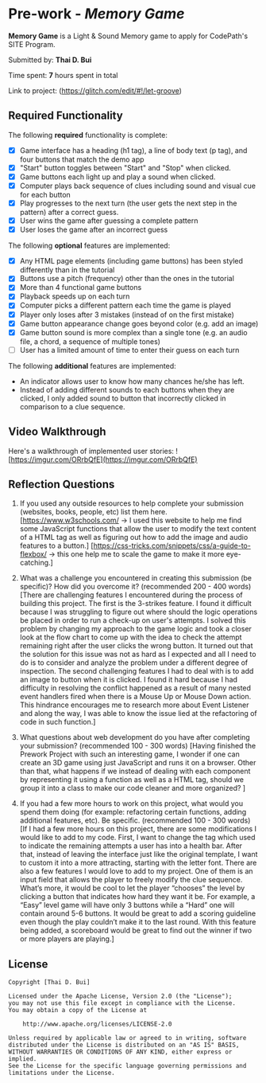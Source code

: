 # Pre-work - *Memory Game*

**Memory Game** is a Light & Sound Memory game to apply for CodePath's SITE Program. 

Submitted by: **Thai D. Bui**

Time spent: **7** hours spent in total

Link to project: (https://glitch.com/edit/#!/let-groove)

## Required Functionality

The following **required** functionality is complete:

* [X] Game interface has a heading (h1 tag), a line of body text (p tag), and four buttons that match the demo app
* [X] "Start" button toggles between "Start" and "Stop" when clicked. 
* [X] Game buttons each light up and play a sound when clicked. 
* [X] Computer plays back sequence of clues including sound and visual cue for each button
* [X] Play progresses to the next turn (the user gets the next step in the pattern) after a correct guess. 
* [X] User wins the game after guessing a complete pattern
* [X] User loses the game after an incorrect guess

The following **optional** features are implemented:

* [X] Any HTML page elements (including game buttons) has been styled differently than in the tutorial
* [X] Buttons use a pitch (frequency) other than the ones in the tutorial
* [X] More than 4 functional game buttons
* [X] Playback speeds up on each turn
* [X] Computer picks a different pattern each time the game is played
* [X] Player only loses after 3 mistakes (instead of on the first mistake)
* [X] Game button appearance change goes beyond color (e.g. add an image)
* [X] Game button sound is more complex than a single tone (e.g. an audio file, a chord, a sequence of multiple tones)
* [ ] User has a limited amount of time to enter their guess on each turn

The following **additional** features are implemented:

- An indicator allows user to know how many chances he/she has left.
- Instead of adding different sounds to each buttons when they are clicked, I only added sound to button that incorrectly clicked in comparison to a clue sequence.

## Video Walkthrough

Here's a walkthrough of implemented user stories:
![https://imgur.com/ORrbQfE](https://imgur.com/ORrbQfE)


## Reflection Questions
1. If you used any outside resources to help complete your submission (websites, books, people, etc) list them here. 
[https://www.w3schools.com/ -> I used this website to help me find some JavaScript functions that allow the user to modify the text content of a HTML tag as well as figuring out how to add the image and audio features to a button.]
[https://css-tricks.com/snippets/css/a-guide-to-flexbox/ -> this one help me to scale the game to make it more eye-catching.]
2. What was a challenge you encountered in creating this submission (be specific)? How did you overcome it? (recommended 200 - 400 words) 
[There are challenging features I encountered during the process of building this project. The first is the 3-strikes feature. I found it difficult because I was struggling to figure out where should the logic operations be placed in order to run a check-up on user's attempts. I solved this problem by changing my approach to the game logic and took a closer look at the flow chart to come up with the idea to check the attempt remaining right after the user clicks the wrong button. It turned out that the solution for this issue was not as hard as I expected and all I need to do is to consider and analyze the problem under a different degree of inspection. The second challenging features I had to deal with is to add an image to button when it is clicked. I found it hard because I had difficulty in resolving the conflict happened as a result of many nested event handlers fired when there is a Mouse Up or Mouse Down action. This hindrance encourages me to research more about Event Listener and along the way, I was able to know the issue lied at the refactoring of code in such function.]

3. What questions about web development do you have after completing your submission? (recommended 100 - 300 words) 
[Having finished the Prework Project with such an interesting game, I wonder if one can create an 3D game using just JavaScript and runs it on a browser. Other than that, what happens if we instead of dealing with each component by representing it using a function as well as a HTML tag, should we group it into a class to make our code cleaner and more organized? ]

4. If you had a few more hours to work on this project, what would you spend them doing (for example: refactoring certain functions, adding additional features, etc). Be specific. (recommended 100 - 300 words) 
[If I had a few more hours on this project, there are some modifications I would like to add to my code. First, I want to change the tag which used to indicate the remaining attempts a user has into a health bar. After that, instead of leaving the interface just like the original template, I want to custom it into a more attracting, starting with the letter font. There are also a few features I would love to add to my project. One of them is an input field that allows the player to freely modify the clue sequence. What’s more, it would be cool to let the player “chooses” the level by clicking a button that indicates how hard they want it be. For example, a “Easy” level game will have only 3 buttons while a “Hard” one will contain around 5-6 buttons. It would be great to add a scoring guideline even though the play couldn’t make it to the last round. With this feature being added, a scoreboard would be great to find out the winner if two or more players are playing.]



## License

    Copyright [Thai D. Bui]

    Licensed under the Apache License, Version 2.0 (the "License");
    you may not use this file except in compliance with the License.
    You may obtain a copy of the License at

        http://www.apache.org/licenses/LICENSE-2.0

    Unless required by applicable law or agreed to in writing, software
    distributed under the License is distributed on an "AS IS" BASIS,
    WITHOUT WARRANTIES OR CONDITIONS OF ANY KIND, either express or implied.
    See the License for the specific language governing permissions and
    limitations under the License.
